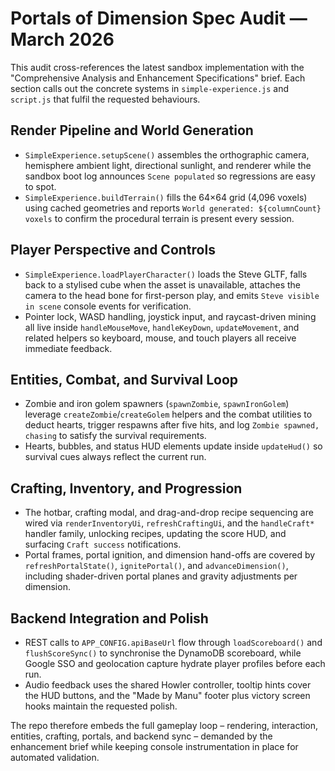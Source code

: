 # Portals of Dimension Spec Audit — March 2026

This audit cross-references the latest sandbox implementation with the
"Comprehensive Analysis and Enhancement Specifications" brief. Each section
calls out the concrete systems in `simple-experience.js` and `script.js` that
fulfil the requested behaviours.

## Render Pipeline and World Generation
- `SimpleExperience.setupScene()` assembles the orthographic camera, hemisphere
  ambient light, directional sunlight, and renderer while the sandbox boot log
  announces `Scene populated` so regressions are easy to spot.
- `SimpleExperience.buildTerrain()` fills the 64×64 grid (4,096 voxels) using
  cached geometries and reports `World generated: ${columnCount} voxels` to
  confirm the procedural terrain is present every session.

## Player Perspective and Controls
- `SimpleExperience.loadPlayerCharacter()` loads the Steve GLTF, falls back to a
  stylised cube when the asset is unavailable, attaches the camera to the head
  bone for first-person play, and emits `Steve visible in scene` console events
  for verification.
- Pointer lock, WASD handling, joystick input, and raycast-driven mining all
  live inside `handleMouseMove`, `handleKeyDown`, `updateMovement`, and related
  helpers so keyboard, mouse, and touch players all receive immediate feedback.

## Entities, Combat, and Survival Loop
- Zombie and iron golem spawners (`spawnZombie`, `spawnIronGolem`) leverage
  `createZombie`/`createGolem` helpers and the combat utilities to deduct
  hearts, trigger respawns after five hits, and log `Zombie spawned, chasing` to
  satisfy the survival requirements.
- Hearts, bubbles, and status HUD elements update inside `updateHud()` so
  survival cues always reflect the current run.

## Crafting, Inventory, and Progression
- The hotbar, crafting modal, and drag-and-drop recipe sequencing are wired via
  `renderInventoryUi`, `refreshCraftingUi`, and the `handleCraft*` handler
  family, unlocking recipes, updating the score HUD, and surfacing `Craft
  success` notifications.
- Portal frames, portal ignition, and dimension hand-offs are covered by
  `refreshPortalState()`, `ignitePortal()`, and `advanceDimension()`, including
  shader-driven portal planes and gravity adjustments per dimension.

## Backend Integration and Polish
- REST calls to `APP_CONFIG.apiBaseUrl` flow through `loadScoreboard()` and
  `flushScoreSync()` to synchronise the DynamoDB scoreboard, while Google SSO
  and geolocation capture hydrate player profiles before each run.
- Audio feedback uses the shared Howler controller, tooltip hints cover the HUD
  buttons, and the "Made by Manu" footer plus victory screen hooks maintain the
  requested polish.

The repo therefore embeds the full gameplay loop – rendering, interaction,
entities, crafting, portals, and backend sync – demanded by the enhancement
brief while keeping console instrumentation in place for automated validation.
